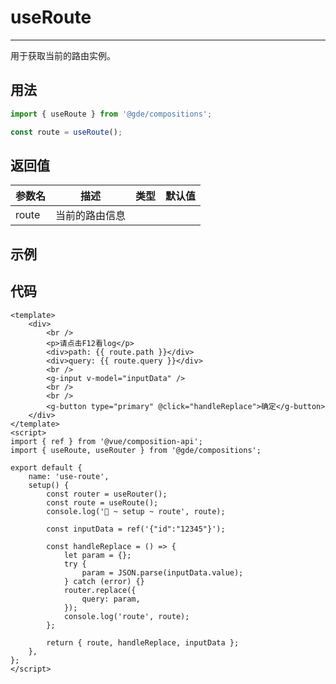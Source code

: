 # useRoute

---

用于获取当前的路由实例。

## 用法

```js
import { useRoute } from '@gde/compositions';

const route = useRoute();
```

## 返回值

| 参数名 | 描述           | 类型 | 默认值 |
| ------ | -------------- | ---- | ------ |
| route  | 当前的路由信息 |      |        |

## 示例

<compositions-use-route/>

## 代码

```vue
<template>
    <div>
        <br />
        <p>请点击F12看log</p>
        <div>path: {{ route.path }}</div>
        <div>query: {{ route.query }}</div>
        <br />
        <g-input v-model="inputData" />
        <br />
        <br />
        <g-button type="primary" @click="handleReplace">确定</g-button>
    </div>
</template>
<script>
import { ref } from '@vue/composition-api';
import { useRoute, useRouter } from '@gde/compositions';

export default {
    name: 'use-route',
    setup() {
        const router = useRouter();
        const route = useRoute();
        console.log('🚀 ~ setup ~ route', route);

        const inputData = ref('{"id":"12345"}');

        const handleReplace = () => {
            let param = {};
            try {
                param = JSON.parse(inputData.value);
            } catch (error) {}
            router.replace({
                query: param,
            });
            console.log('route', route);
        };

        return { route, handleReplace, inputData };
    },
};
</script>
```
